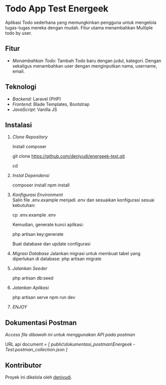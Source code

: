 # Todo App Test Energeek

Aplikasi Todo sederhana yang memungkinkan pengguna untuk mengelola tugas-tugas mereka dengan mudah. Fitur utama menambahkan Multiple todo by user.

## Fitur

-   _Menambahkan Todo:_ Tambah Todo baru dengan judul, kategori. Dengan sekaligus menambahkan user dengan menginputkan nama, username, email.

## Teknologi

-   _Backend:_ Laravel (PHP)
-   _Frontend:_ Blade Templates, Bootstrap
-   _JavaScript:_ Vanilla JS

## Instalasi

1. _Clone Repository_

    Install composer

    git clone https://github.com/deniyudi/energeek-test.git
   
    cd <the-app>

3. _Instal Dependensi_

    composer install
    npm install

4. _Konfigurasi Environment_  
   Salin file .env.example menjadi .env dan sesuaikan konfigurasi sesuai kebutuhan:

    cp .env.example .env

    Kemudian, generate kunci aplikasi:

    php artisan key:generate

    Buat database dan update configurasi

5. _Migrasi Database_
   Jalankan migrasi untuk membuat tabel yang diperlukan di database:
    php artisan migrate
6. _Jalankan Seeder_

    php artisan db:seed

7. _Jalankan Aplikasi_

    php artisan serve
    npm run dev

8. _ENJOY_

## Dokumentasi Postman

_Access file dibawah ini untuk menggunakan API pada postman_

URL api document = *[ public\dokumentasi_postman\Energeek - Test.postman_collection.json ]*

## Kontributor

Proyek ini dikelola oleh [deniyudi](https://github.com/deniyudi).
